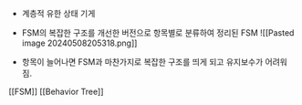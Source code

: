 - 계층적 유한 상태 기게
- FSM의 복잡한 구조를 개선한 버전으로 항목별로 분류하여 정리된 FSM
![[Pasted image 20240508205318.png]]

- 항목이 늘어나면 FSM과 마찬가지로 복잡한 구조를 띄게 되고 유지보수가 어려워짐.

[[FSM]] [[Behavior Tree]]